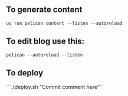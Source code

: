 ## To generate content

```uv run pelican content --listen --autoreload```


## To edit blog use this:

```pelican --autoreload --listen```


## To deploy


```./deploy.sh "Commit comment here"``
